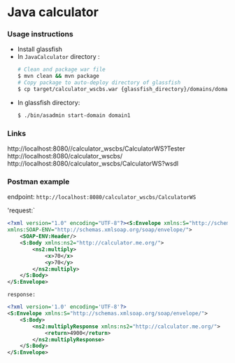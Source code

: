 # Java calculator


### Usage instructions

- Install glassfish
- In `JavaCalculator` directory :
     ```sh
    # Clean and package war file
	$ mvn clean && mvn package
    # Copy package to auto-deploy directory of glassfish
    $ cp target/calculator_wscbs.war {glassfish_directory}/domains/domain1/calculator_wscbs.war
    ```
- In glassfish directory:
     ```sh
    $ ./bin/asadmin start-domain domain1
    ```

### Links
http://localhost:8080//calculator_wscbs/CalculatorWS?Tester
http://localhost:8080/calculator_wscbs/
http://localhost:8080/calculator_wscbs/CalculatorWS?wsdl

### Postman example
endpoint: `http://localhost:8080/calculator_wscbs/CalculatorWS`

'request:`
```xml
<?xml version="1.0" encoding="UTF-8"?><S:Envelope xmlns:S="http://schemas.xmlsoap.org/soap/envelope/"
xmlns:SOAP-ENV="http://schemas.xmlsoap.org/soap/envelope/">
    <SOAP-ENV:Header/>
    <S:Body xmlns:ns2="http://calculator.me.org/">
        <ns2:multiply>
            <x>70</x>
            <y>70</y>
        </ns2:multiply>
    </S:Body>
</S:Envelope>
```

`response:`
```xml
<?xml version='1.0' encoding='UTF-8'?>
<S:Envelope xmlns:S="http://schemas.xmlsoap.org/soap/envelope/">
    <S:Body>
        <ns2:multiplyResponse xmlns:ns2="http://calculator.me.org/">
            <return>4900</return>
        </ns2:multiplyResponse>
    </S:Body>
</S:Envelope>
```

